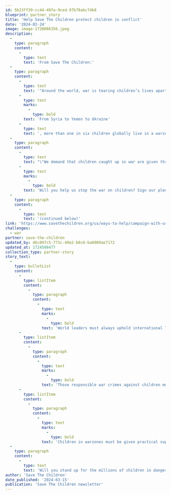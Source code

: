 ```yaml
---
id: 5b23ff39-cc44-49fa-9ced-97b78abc74b8
blueprint: partner_story
title: 'Help Save The Children protect children in conflict'
date: '2024-02-24'
image: image-1720086356.jpeg
description:
  -
    type: paragraph
    content:
      -
        type: text
        text: 'From Save The Children:'
  -
    type: paragraph
    content:
      -
        type: text
        text: '"Around the world, war is tearing children’s lives apart. '
      -
        type: text
        marks:
          -
            type: bold
        text: 'From Syria to Yemen to Ukraine'
      -
        type: text
        text: ', more than one in six children globally live in a warzone.'
  -
    type: paragraph
    content:
      -
        type: text
        text: "\"We demand that children caught up in war are given three things: safety, justice and the  practical help they need.\_"
      -
        type: text
        marks:
          -
            type: bold
        text: 'Will you help us stop the war on children? Sign our pledge:'
  -
    type: paragraph
    content:
      -
        type: text
        text: '(continued below)'
link: 'https://www.savethechildren.org/us/ways-to-help/campaign-with-us/stop-war-on-children'
challenges:
  - war
partner: save-the-children
updated_by: 46c097c5-771c-49e2-b8c6-ba6009ae7172
updated_at: 1724506477
collection_type: partner-story
story_text:
  -
    type: bulletList
    content:
      -
        type: listItem
        content:
          -
            type: paragraph
            content:
              -
                type: text
                marks:
                  -
                    type: bold
                text: 'World leaders must always uphold international law to protect children in conflict.'
      -
        type: listItem
        content:
          -
            type: paragraph
            content:
              -
                type: text
                marks:
                  -
                    type: bold
                text: 'Those responsible war crimes against children must be held to account'
      -
        type: listItem
        content:
          -
            type: paragraph
            content:
              -
                type: text
                marks:
                  -
                    type: bold
                text: 'Children in warzones must be given practical support on the ground to protect and care for them, and to help them recover.'
  -
    type: paragraph
    content:
      -
        type: text
        text: 'Will you stand up for the millions of children in danger? By demanding change from governments, and by supporting Save the Children’s recovery programs helping children in conflict-affected regions, you can make a practical difference to children’s lives in war zones.'
author: 'Save The Children'
date_published: '2024-03-15'
publication: 'Save The Children newsletter'
---
```


